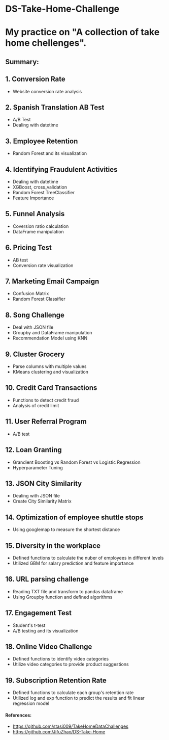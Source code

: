 # DS-Take-Home-Challenge

# My practice on "A collection of take home chellenges".

## Summary:

## 1. Conversion Rate

 - Website conversion rate analysis

## 2. Spanish Translation AB Test

 - A/B Test
 - Dealing with datetime

## 3. Employee Retention

 - Random Forest and its visualization

## 4. Identifying Fraudulent Activities

 - Dealing with datetime
 - XGBoost, cross_validation
 - Random Forest TreeClassifier
 - Feature Importance

## 5. Funnel Analysis

 - Coversion ratio calculation
 - DataFrame manipulation
 
## 6. Pricing Test
 
  - AB test
  - Conversion rate visualization
   
## 7. Marketing Email Campaign
 
  - Confusion Matrix
  - Random Forest Classifier

## 8. Song Challenge
 
  - Deal with JSON file
  - Groupby and DataFrame manipulation
  - Recommendation Model using KNN
  
## 9. Cluster Grocery
 
  - Parse columns with multiple values
  - KMeans clustering and visualization
  
## 10. Credit Card Transactions
 
  - Functions to detect credit fraud
  - Analysis of credit limit
  
## 11. User Referral Program
 
  - A/B test
  
## 12. Loan Granting
 
  - Grandient Boosting vs Random Forest vs Logistic Regression
  - Hyperparameter Tuning
  
## 13. JSON City Similarity
 
  - Dealing with JSON file
  - Create City Similarity Matrix
  
## 14. Optimization of employee shuttle stops
 
  - Using googlemap to measure the shortest distance
  
## 15. Diversity in the workplace
 
  - Defined functions to calculate the nuber of employees in different levels
  - Utilized GBM for salary prediction and feature importance
  
## 16. URL parsing challenge
 
  - Reading TXT file and transform to pandas dataframe
  - Using Groupby function and defined algorithms
  
## 17. Engagement Test
 
  - Student's t-test
  - A/B testing and its visualization
  
## 18. Online Video Challenge
 
  - Defined functions to identify video categories
  - Utilize video categories to provide product suggestions
  
## 19. Subscription Retention Rate
 
  - Defined functions to calculate each group's retention rate
  - Utilized log and exp function to predict the results and fit linear regression model
  
#### References:
 - https://github.com/stasi009/TakeHomeDataChallenges
 - https://github.com/JifuZhao/DS-Take-Home
